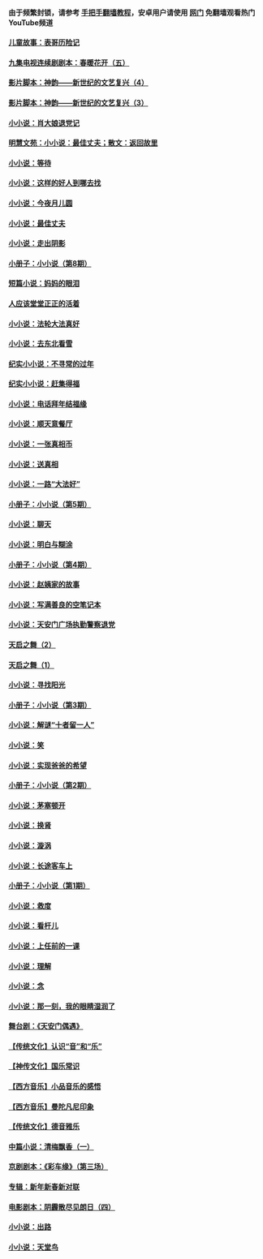 #### 由于频繁封锁，请参考 [手把手翻墙教程](https://github.com/gfw-breaker/guides/wiki/)，安卓用户请使用 [网门](https://github.com/gfw-breaker/nogfw/blob/master/dl.md?t=05020001) 免翻墙观看热门YouTube频道 

#### [儿童故事：表哥历险记](../pages/328/383535.md?t=05020001) 

#### [九集电视连续剧剧本：春暖花开（五）](../pages/328/275919.md?t=05020001) 

#### [影片脚本：神韵——新世纪的文艺复兴（4）](../pages/328/266089.md?t=05020001) 

#### [影片脚本：神韵——新世纪的文艺复兴（3）](../pages/328/266087.md?t=05020001) 

#### [小小说：肖大娘退党记](../pages/328/239807.md?t=05020001) 

#### [明慧文苑：小小说：最佳丈夫；散文：返回故里](../pages/328/3439.md?t=05020001) 

#### [小小说：等待](../pages/328/223927.md?t=05020001) 

#### [小小说：这样的好人到哪去找](../pages/328/209396.md?t=05020001) 

#### [小小说：今夜月儿圆](../pages/328/193588.md?t=05020001) 

#### [小小说：最佳丈夫](../pages/328/190938.md?t=05020001) 

#### [小小说：走出阴影](../pages/328/190744.md?t=05020001) 

#### [小册子：小小说（第8期）](../pages/328/188202.md?t=05020001) 

#### [短篇小说：妈妈的眼泪](../pages/328/187712.md?t=05020001) 

#### [人应该堂堂正正的活着](../pages/328/182430.md?t=05020001) 

#### [小小说：法轮大法真好](../pages/328/174669.md?t=05020001) 

#### [小小说：去东北看雪](../pages/328/173882.md?t=05020001) 

#### [纪实小小说：不寻常的过年](../pages/328/173187.md?t=05020001) 

#### [纪实小小说：赶集得福](../pages/328/172652.md?t=05020001) 

#### [小小说：电话拜年结福缘](../pages/328/172533.md?t=05020001) 

#### [小小说：顺天意餐厅](../pages/328/170182.md?t=05020001) 

#### [小小说：一张真相币](../pages/328/169410.md?t=05020001) 

#### [小小说：送真相](../pages/328/166713.md?t=05020001) 

#### [小小说：一路“大法好”](../pages/328/162016.md?t=05020001) 

#### [小册子：小小说（第5期）](../pages/328/161131.md?t=05020001) 

#### [小小说：聊天](../pages/328/159640.md?t=05020001) 

#### [小小说：明白与糊涂](../pages/328/158101.md?t=05020001) 

#### [小册子：小小说（第4期）](../pages/328/158006.md?t=05020001) 

#### [小小说：赵姨家的故事](../pages/328/157843.md?t=05020001) 

#### [小小说：写满善良的空笔记本](../pages/328/157382.md?t=05020001) 

#### [小小说：天安门广场执勤警察退党](../pages/328/156982.md?t=05020001) 

#### [天启之舞（2）](../pages/328/153440.md?t=05020001) 

#### [天启之舞（1）](../pages/328/153439.md?t=05020001) 

#### [小小说：寻找阳光](../pages/328/153065.md?t=05020001) 

#### [小册子：小小说（第3期）](../pages/328/151715.md?t=05020001) 

#### [小小说：解谜“十者留一人”](../pages/328/148967.md?t=05020001) 

#### [小小说：笑](../pages/328/148905.md?t=05020001) 

#### [小小说：实现爸爸的希望](../pages/328/148096.md?t=05020001) 

#### [小册子：小小说（第2期）](../pages/328/147214.md?t=05020001) 

#### [小小说：茅塞顿开](../pages/328/147030.md?t=05020001) 

#### [小小说：换肾](../pages/328/146770.md?t=05020001) 

#### [小小说：漩涡](../pages/328/146683.md?t=05020001) 

#### [小小说：长途客车上](../pages/328/145076.md?t=05020001) 

#### [小册子：小小说（第1期）](../pages/328/143963.md?t=05020001) 

#### [小小说：救度](../pages/328/143927.md?t=05020001) 

#### [小小说：看杆儿](../pages/328/142137.md?t=05020001) 

#### [小小说：上任前的一课](../pages/328/140808.md?t=05020001) 

#### [小小说：理解](../pages/328/140476.md?t=05020001) 

#### [小小说：念](../pages/328/139513.md?t=05020001) 

#### [小小说：那一刻，我的眼睛湿润了](../pages/328/138476.md?t=05020001) 

#### [舞台剧：《天安门偶遇》](../pages/328/117155.md?t=05020001) 

#### [【传统文化】认识“音”和“乐”](../pages/328/108667.md?t=05020001) 

#### [【神传文化】国乐常识](../pages/328/104225.md?t=05020001) 

#### [【西方音乐】小品音乐的感悟](../pages/328/102924.md?t=05020001) 

#### [【西方音乐】曼陀凡尼印象](../pages/328/102922.md?t=05020001) 

#### [【传统文化】德音雅乐](../pages/328/102923.md?t=05020001) 

#### [中篇小说：清梅飘香（一）](../pages/328/101058.md?t=05020001) 

#### [京剧剧本：《彩车缘》（第三场）](../pages/328/96434.md?t=05020001) 

#### [专辑：新年新春新对联](../pages/328/94991.md?t=05020001) 

#### [电影剧本：阴霾散尽见朗日（四）](../pages/328/87081.md?t=05020001) 

#### [小小说：出路](../pages/328/84848.md?t=05020001) 

#### [小小说：天堂鸟](../pages/328/83084.md?t=05020001) 

